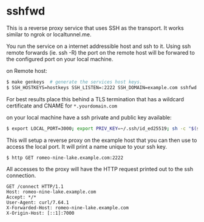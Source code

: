 # sshfwd

This is a reverse proxy service that uses SSH as the transport. It works similar to ngrok or localtunnel.me.

You run the service on a internet addressible host and ssh to it. Using ssh remote forwards (ie. ssh -R) the port on the remote host will be forwared to
the configured port on your local machine.

on Remote host:

```sh
$ make genkeys  # generate the services host keys.
$ SSH_HOSTKEYS=hostkeys SSH_LISTEN=:2222 SSH_DOMAIN=example.com sshfwd   # run service on port 2222
```

For best results place this behind a TLS termination that has a wildcard certificate and CNAME for `*.yourdomain.com`


on your local machine have a ssh private and public key available:

```sh
$ export LOCAL_PORT=3000; export PRIV_KEY=~/.ssh/id_ed25519; sh -c "$(shell http --form POST :2222 pub=@$(PRIV_KEY).pub)"
```

This will setup a reverse proxy on the example host that you can then use to access the local port. It will print a name unique to your ssh key.

```sh
$ http GET romeo-nine-lake.example.com:2222
```

All accesses to the proxy will have the HTTP request printed out to the ssh connection.

```
GET /connect HTTP/1.1
Host: romeo-nine-lake.example.com
Accept: */*
User-Agent: curl/7.64.1
X-Forwarded-Host: romeo-nine-lake.example.com
X-Origin-Host: [::1]:7000
```

